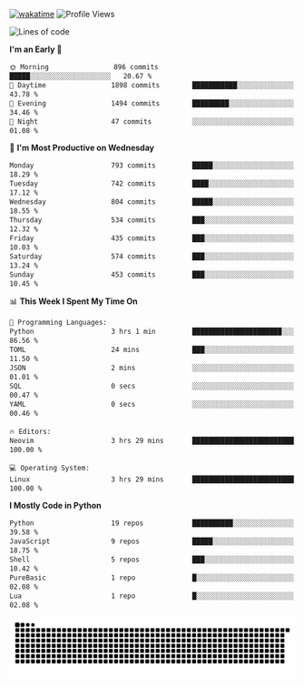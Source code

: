 [![wakatime](https://wakatime.com/badge/user/b920b284-3cde-4cd4-b72e-f7f22d050b16.svg)](https://wakatime.com/@b920b284-3cde-4cd4-b72e-f7f22d050b16)
![Profile Views](http://img.shields.io/badge/Profile%20Views-4586-blue)
<!--START_SECTION:waka-->
![Lines of code](https://img.shields.io/badge/From%20Hello%20World%20I%27ve%20Written-5.6%20million%20lines%20of%20code-blue)

**I'm an Early 🐤** 

```text
🌞 Morning                896 commits         █████░░░░░░░░░░░░░░░░░░░░   20.67 % 
🌆 Daytime                1898 commits        ███████████░░░░░░░░░░░░░░   43.78 % 
🌃 Evening                1494 commits        █████████░░░░░░░░░░░░░░░░   34.46 % 
🌙 Night                  47 commits          ░░░░░░░░░░░░░░░░░░░░░░░░░   01.08 % 
```
📅 **I'm Most Productive on Wednesday** 

```text
Monday                   793 commits         █████░░░░░░░░░░░░░░░░░░░░   18.29 % 
Tuesday                  742 commits         ████░░░░░░░░░░░░░░░░░░░░░   17.12 % 
Wednesday                804 commits         █████░░░░░░░░░░░░░░░░░░░░   18.55 % 
Thursday                 534 commits         ███░░░░░░░░░░░░░░░░░░░░░░   12.32 % 
Friday                   435 commits         ███░░░░░░░░░░░░░░░░░░░░░░   10.03 % 
Saturday                 574 commits         ███░░░░░░░░░░░░░░░░░░░░░░   13.24 % 
Sunday                   453 commits         ███░░░░░░░░░░░░░░░░░░░░░░   10.45 % 
```


📊 **This Week I Spent My Time On** 

```text
💬 Programming Languages: 
Python                   3 hrs 1 min         ██████████████████████░░░   86.56 % 
TOML                     24 mins             ███░░░░░░░░░░░░░░░░░░░░░░   11.50 % 
JSON                     2 mins              ░░░░░░░░░░░░░░░░░░░░░░░░░   01.01 % 
SQL                      0 secs              ░░░░░░░░░░░░░░░░░░░░░░░░░   00.47 % 
YAML                     0 secs              ░░░░░░░░░░░░░░░░░░░░░░░░░   00.46 % 

🔥 Editors: 
Neovim                   3 hrs 29 mins       █████████████████████████   100.00 % 

💻 Operating System: 
Linux                    3 hrs 29 mins       █████████████████████████   100.00 % 
```

**I Mostly Code in Python** 

```text
Python                   19 repos            ██████████░░░░░░░░░░░░░░░   39.58 % 
JavaScript               9 repos             █████░░░░░░░░░░░░░░░░░░░░   18.75 % 
Shell                    5 repos             ███░░░░░░░░░░░░░░░░░░░░░░   10.42 % 
PureBasic                1 repo              █░░░░░░░░░░░░░░░░░░░░░░░░   02.08 % 
Lua                      1 repo              █░░░░░░░░░░░░░░░░░░░░░░░░   02.08 % 
```




<!--END_SECTION:waka-->
![Snake animation](https://raw.githubusercontent.com/timmypidashev/timmypidashev/main/commits.svg)
